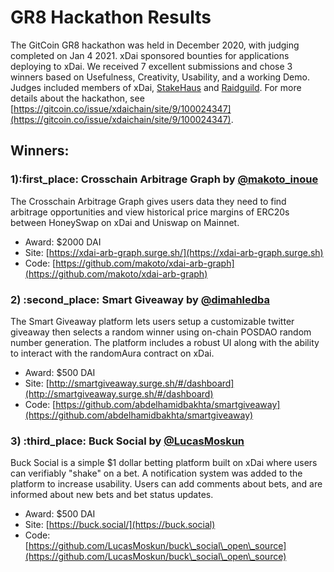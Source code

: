 # GR8 Hackathon Results

The GitCoin GR8 hackathon was held in December 2020, with judging completed on Jan 4 2021. xDai sponsored bounties for applications deploying to xDai. We received 7 excellent submissions and chose 3 winners based on Usefulness, Creativity, Usability, and a working Demo. Judges included members of xDai, [StakeHaus](../../project-spotlights/stakehaus.md) and [Raidguild](https://twitter.com/RaidGuild).  For more details about the hackathon, see [https://gitcoin.co/issue/xdaichain/site/9/100024347](https://gitcoin.co/issue/xdaichain/site/9/100024347).

## Winners:

### 1):first\_place: Crosschain Arbitrage Graph by [@makoto\_inoue ](https://twitter.com/makoto\_inoue)

The Crosschain Arbitrage Graph gives users data they need to find arbitrage opportunities and view historical price margins of ERC20s between HoneySwap on xDai and Uniswap on Mainnet.

* Award: $2000 DAI
* Site: [https://xdai-arb-graph.surge.sh/](https://xdai-arb-graph.surge.sh)
* Code: [https://github.com/makoto/xdai-arb-graph](https://github.com/makoto/xdai-arb-graph)

### 2) :second\_place: Smart Giveaway by [@dimahledba](https://twitter.com/dimahledba)

The Smart Giveaway platform lets users setup a customizable twitter giveaway then selects a random winner using on-chain POSDAO random number generation. The platform includes a robust UI along with the ability to interact with the randomAura contract on xDai.&#x20;

* Award: $500 DAI
* Site: [http://smartgiveaway.surge.sh/#/dashboard](http://smartgiveaway.surge.sh/#/dashboard)
* Code: [https://github.com/abdelhamidbakhta/smartgiveaway](https://github.com/abdelhamidbakhta/smartgiveaway)

### 3) :third\_place: Buck Social by [@LucasMoskun](https://twitter.com/LucasMoskun)

Buck Social is a simple $1 dollar betting platform built on xDai where users can verifiably "shake" on a bet. A notification system was added to the platform to increase usability. Users can add comments about bets, and are informed about new bets and bet status updates.&#x20;

* Award: $500 DAI
* Site: [https://buck.social/](https://buck.social)
* Code:\
  [https://github.com/LucasMoskun/buck\_social\_open\_source](https://github.com/LucasMoskun/buck\_social\_open\_source)

